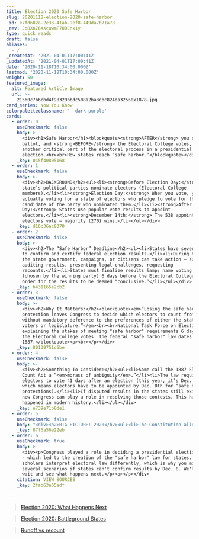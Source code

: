 ```yaml
---
title: Election 2020 Safe Harbor
slug: 20201118-election-2020-safe-harbor
_id: e7fd682a-2e33-41ab-9ef8-449da7b71a78
_rev: Jq8Xn76XXcuwmF7UDCnx1y
type: quick_reads
draft: false
aliases:
  - /
_createdAt: '2021-04-01T17:00:41Z'
_updatedAt: '2021-04-01T17:00:41Z'
date: '2020-11-18T10:34:00.000Z'
lastmod: '2020-11-18T10:34:00.000Z'
weight: 50
featured_image:
  alt: Featured Article Image
  url: >-
    21560c7b6cbd4f98329bbdc508a2ba3cbc824da32560x1878.jpg
card_series: Now You Know
colorpaletteclassname: '--dark-purple'
cards:
  - order: 0
    useCheckmark: false
    body: >-
      <div><h1>Safe Harbor</h1><blockquote><strong>AFTER</strong> you cast a
      ballot, and <strong>BEFORE</strong> the Electoral College votes, there’s
      another critical part of the electoral process in a presidential
      election.<br><br>How states reach “safe harbor.”</blockquote></div>
    _key: 045f40805168
  - order: 1
    useCheckmark: false
    body: >-
      <div><h2>BACKGROUND</h2><ul><li><strong>Before Election Day:</strong> Each
      state’s political parties nominate electors (Electoral College
      members).</li><li><strong>Election Day:</strong> When you vote, you’re
      actually voting for a slate of electors who pledge to vote for the
      candidate of the party who nominated them.</li><li><strong>After Election
      Day:</strong> States use popular vote results to appoint
      electors.</li><li><strong>December 14th:</strong> The 538 appointed
      electors vote – majority (270) wins.</li></ul></div>
    _key: d16c36ac8370
  - order: 2
    useCheckmark: false
    body: >-
      <div><h2>The “Safe Harbor” Deadline</h2><ul><li>States have several weeks
      to confirm and certify federal election results.</li><li>During this time,
      the state government, campaigns, or citizens can take action — such as
      auditing results, presenting legal challenges, requesting
      recounts.</li><li>States must finalize results &amp; name voting electors
      (chosen by the winning party) 6 days before the Electoral College votes in
      order for the results to be deemed “conclusive.”</li></ul></div>
    _key: b431165e2cb2
  - order: 3
    useCheckmark: false
    body: >-
      <div><h2>Why It Matters:</h2><blockquote><em>“Losing the safe harbor
      protection leaves Congress to decide which electors to count from a state,
      without mandatory deference to the preferences of either the state’s
      voters or legislature.”</em><br><br>National Task Force on Election Crises
      explaining the stakes of meeting "safe harbor" requirements 6 days before
      the Electoral College votes. The federal "safe harbor" law dates back to
      1887.</blockquote><p><br></p></div>
    _key: 80139751c6be
  - order: 4
    useCheckmark: false
    body: >-
      <div><h2>Something To Consider:</h2><ul><li>Some call the 1887 Electoral
      Count Act a “<em>morass of ambiguity</em>.”</li><li>The law requires
      electors to vote 41 days after an election (this year, it’s Dec. 14th,
      which means electors have to be appointed by Dec. 8th for “safe harbor”
      protections).</li><li>If disputed results in the states still exist, the
      new Congress can play a role in resolving those contests. This has never
      happened in modern history.</li></ul></div>
    _key: e739e71b8de1
  - order: 5
    useCheckmark: false
    body: "<div><h2>BIG PICTURE: 2020</h2><ul><li>The Constitution allows citizens, states, and campaigns to challenge federal election results over a period of time before the Electoral College votes.</li><li>The Trump campaign can levy legal challenges, request recounts.</li><li>States\_can proactively audit results in order to meet their safe harbor deadlines and “protect” their electoral votes from federal intervention.</li></ul></div>"
    _key: 87f6a56e22eb
  - order: 6
    useCheckmark: true
    body: >-
      <div><p>Congress played a role in deciding a presidential election in 1876
      - which led to the creation of the "safe harbor" law for states. Legal
      scholars interpret electoral law differently, which is why you might see
      several scenarios if states can't confirm results by Dec. 8. We'll humbly
      wait and see what happens next.</p><p></p></div>
    citation: VIEW SOURCES
    _key: 2fab63a65adf

---
```

> [Election 2020: What Happens Next](https://smarthernews.com/election-2020-what-happens-next/)





> [Election 2020: Battleground States](https://smarthernews.com/election-2020-battleground-states/)





> [Runoff vs recount](https://smarthernews.com/runoff-vs-recount/)